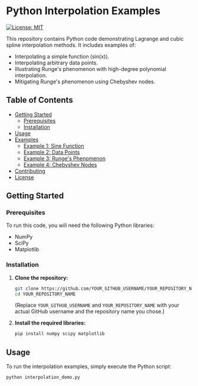 # Python Interpolation Examples

[![License: MIT](https://img.shields.io/badge/License-MIT-yellow.svg)](https://opensource.org/licenses/MIT)

This repository contains Python code demonstrating Lagrange and cubic spline interpolation methods. It includes examples of:

*   Interpolating a simple function (sin(x)).
*   Interpolating arbitrary data points.
*   Illustrating Runge's phenomenon with high-degree polynomial interpolation.
*   Mitigating Runge's phenomenon using Chebyshev nodes.

## Table of Contents
* [Getting Started](#getting-started)
  *  [Prerequisites](#prerequisites)
  *  [Installation](#installation)
* [Usage](#usage)
* [Examples](#examples)
  *  [Example 1: Sine Function](#example-1-sine-function)
  *  [Example 2: Data Points](#example-2-data-points)
  *  [Example 3: Runge's Phenomenon](#example-3-runges-phenomenon)
  *  [Example 4: Chebyshev Nodes](#example-4-chebyshev-nodes)
* [Contributing](#contributing)
* [License](#license)

## Getting Started

### Prerequisites

To run this code, you will need the following Python libraries:

*   NumPy
*   SciPy
*   Matplotlib

### Installation

1.  **Clone the repository:**

    ```bash
    git clone https://github.com/YOUR_GITHUB_USERNAME/YOUR_REPOSITORY_NAME.git
    cd YOUR_REPOSITORY_NAME
    ```
    (Replace `YOUR_GITHUB_USERNAME` and `YOUR_REPOSITORY_NAME` with your actual GitHub username and the repository name you chose.)

2.  **Install the required libraries:**

    ```bash
    pip install numpy scipy matplotlib
    ```

## Usage

To run the interpolation examples, simply execute the Python script:

```bash
python interpolation_demo.py
